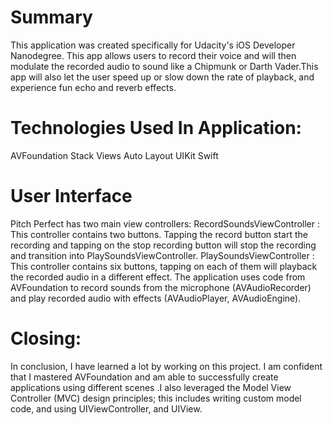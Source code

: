 #  Summary
This application was created specifically for Udacity's iOS Developer Nanodegree. This app allows users to record their voice and will then modulate the recorded audio to sound like a Chipmunk or Darth Vader.This app will also let the user speed up or slow down the rate of playback, and experience fun echo and reverb effects.

# Technologies Used In Application:
AVFoundation
Stack Views
Auto Layout
UIKit
Swift

# User Interface
Pitch Perfect has two main view controllers:
RecordSoundsViewController : This controller contains two buttons. Tapping the record button start the recording and tapping on the stop recording button will stop the recording and transition into PlaySoundsViewController.
PlaySoundsViewController : This controller contains six buttons, tapping on each of them will playback the recorded audio in a different effect.
The application uses code from AVFoundation to record sounds from the microphone (AVAudioRecorder) and play recorded audio with effects (AVAudioPlayer, AVAudioEngine).

# Closing:
In conclusion, I have learned a lot by working on this project.
I am confident that I mastered AVFoundation and am able to successfully create applications using different scenes .I also leveraged the Model View Controller (MVC) design principles; this includes writing custom model code, and using UIViewController, and UIView.



